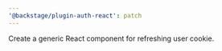```yaml
---
'@backstage/plugin-auth-react': patch
---
```


Create a generic React component for refreshing user cookie.
